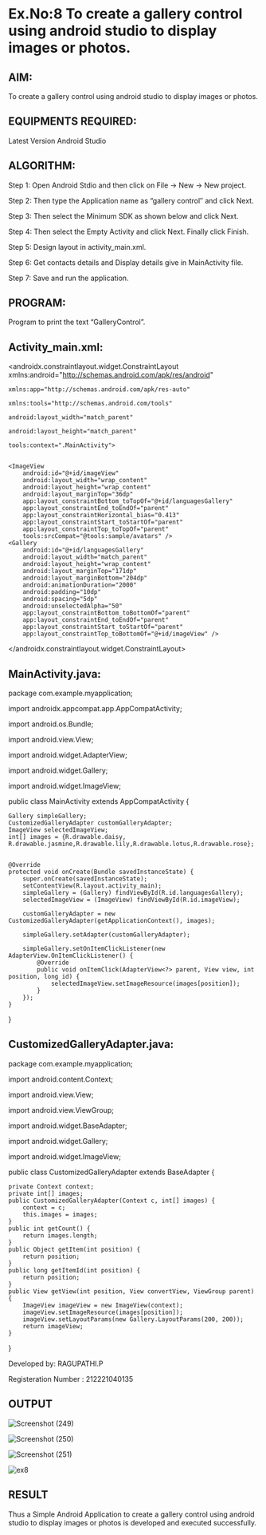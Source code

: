 # Ex.No:8 To create a gallery control using android studio to display images or photos.


## AIM:

To create a gallery control using android studio to display images or photos.

## EQUIPMENTS REQUIRED:

Latest Version Android Studio

## ALGORITHM:
Step 1: Open Android Stdio and then click on File -> New -> New project.

Step 2: Then type the Application name as “gallery control″ and click Next. 

Step 3: Then select the Minimum SDK as shown below and click Next.

Step 4: Then select the Empty Activity and click Next. Finally click Finish.

Step 5: Design layout in activity_main.xml.

Step 6: Get contacts details and Display details give in MainActivity file.

Step 7: Save and run the application.


## PROGRAM:
Program to print the text “GalleryControl”.

## Activity_main.xml:
<?xml version="1.0" encoding="utf-8"?>

<androidx.constraintlayout.widget.ConstraintLayout xmlns:android="http://schemas.android.com/apk/res/android"

    xmlns:app="http://schemas.android.com/apk/res-auto"
    
    xmlns:tools="http://schemas.android.com/tools"
    
    android:layout_width="match_parent"
    
    android:layout_height="match_parent"
    
    tools:context=".MainActivity">
    

    <ImageView
        android:id="@+id/imageView"
        android:layout_width="wrap_content"
        android:layout_height="wrap_content"
        android:layout_marginTop="36dp"
        app:layout_constraintBottom_toTopOf="@+id/languagesGallery"
        app:layout_constraintEnd_toEndOf="parent"
        app:layout_constraintHorizontal_bias="0.413"
        app:layout_constraintStart_toStartOf="parent"
        app:layout_constraintTop_toTopOf="parent"
        tools:srcCompat="@tools:sample/avatars" />
    <Gallery
        android:id="@+id/languagesGallery"
        android:layout_width="match_parent"
        android:layout_height="wrap_content"
        android:layout_marginTop="171dp"
        android:layout_marginBottom="204dp"
        android:animationDuration="2000"
        android:padding="10dp"
        android:spacing="5dp"
        android:unselectedAlpha="50"
        app:layout_constraintBottom_toBottomOf="parent"
        app:layout_constraintEnd_toEndOf="parent"
        app:layout_constraintStart_toStartOf="parent"
        app:layout_constraintTop_toBottomOf="@+id/imageView" />


</androidx.constraintlayout.widget.ConstraintLayout>

## MainActivity.java:
package com.example.myapplication;

import androidx.appcompat.app.AppCompatActivity;

import android.os.Bundle;

import android.view.View;

import android.widget.AdapterView;

import android.widget.Gallery;

import android.widget.ImageView;

public class MainActivity extends AppCompatActivity {

    Gallery simpleGallery;
    CustomizedGalleryAdapter customGalleryAdapter;
    ImageView selectedImageView;
    int[] images = {R.drawable.daisy, R.drawable.jasmine,R.drawable.lily,R.drawable.lotus,R.drawable.rose};


    @Override
    protected void onCreate(Bundle savedInstanceState) {
        super.onCreate(savedInstanceState);
        setContentView(R.layout.activity_main);
        simpleGallery = (Gallery) findViewById(R.id.languagesGallery);
        selectedImageView = (ImageView) findViewById(R.id.imageView);

        customGalleryAdapter = new CustomizedGalleryAdapter(getApplicationContext(), images);

        simpleGallery.setAdapter(customGalleryAdapter);

        simpleGallery.setOnItemClickListener(new AdapterView.OnItemClickListener() {
            @Override
            public void onItemClick(AdapterView<?> parent, View view, int position, long id) {
                selectedImageView.setImageResource(images[position]);
            }
        });
    }
}

## CustomizedGalleryAdapter.java:
package com.example.myapplication;

import android.content.Context;

import android.view.View;

import android.view.ViewGroup;

import android.widget.BaseAdapter;

import android.widget.Gallery;

import android.widget.ImageView;

public class CustomizedGalleryAdapter extends BaseAdapter {

    private Context context;
    private int[] images;
    public CustomizedGalleryAdapter(Context c, int[] images) {
        context = c;
        this.images = images;
    }
    public int getCount() {
        return images.length;
    }
    public Object getItem(int position) {
        return position;
    }
    public long getItemId(int position) {
        return position;
    }
    public View getView(int position, View convertView, ViewGroup parent) {
        ImageView imageView = new ImageView(context);
        imageView.setImageResource(images[position]);
        imageView.setLayoutParams(new Gallery.LayoutParams(200, 200));
        return imageView;
    }
}

Developed by: RAGUPATHI.P

Registeration Number : 212221040135

## OUTPUT
![Screenshot (249)](https://github.com/Aishwarya-TM/Mobile-Application-Development/assets/127846109/b6e6dcfc-2d63-4f12-9c71-7c17c05e434e)

![Screenshot (250)](https://github.com/Aishwarya-TM/Mobile-Application-Development/assets/127846109/61bc121f-37a6-45f6-81d6-9638a8ef1e30)

![Screenshot (251)](https://github.com/Aishwarya-TM/Mobile-Application-Development/assets/127846109/531f0949-533f-4fd1-af7b-3fc2ee85e849)

![ex8](https://github.com/Aishwarya-TM/Mobile-Application-Development/assets/127846109/e71e3d94-c1c1-491e-93b3-c10db4456e79)


## RESULT
Thus a Simple Android Application to create a gallery control using android studio to display images or photos is developed and executed successfully.
